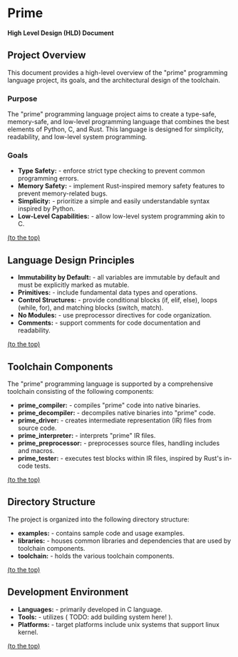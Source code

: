 
# Prime
**High Level Design (HLD) Document**

## Project Overview
This document provides a high-level overview of the "prime" programming language project, its goals, and the architectural design of the toolchain.

### Purpose
The "prime" programming language project aims to create a type-safe, memory-safe, and low-level programming language that combines the best elements of Python, C, and Rust. This language is designed for simplicity, readability, and low-level system programming.

### Goals
 - **Type Safety:** - enforce strict type checking to prevent common programming errors.
 - **Memory Safety:** - implement Rust-inspired memory safety features to prevent memory-related bugs.
 - **Simplicity:** - prioritize a simple and easily understandable syntax inspired by Python.
 - **Low-Level Capabilities:** - allow low-level system programming akin to C.

[(to the top)](#prime)

## Language Design Principles
 - **Immutability by Default:** - all variables are immutable by default and must be explicitly marked as mutable.
 - **Primitives:** - include fundamental data types and operations.
 - **Control Structures:** - provide conditional blocks (if, elif, else), loops (while, for), and matching blocks (switch, match).
 - **No Modules:** - use preprocessor directives for code organization.
 - **Comments:** - support comments for code documentation and readability.

[(to the top)](#prime)

## Toolchain Components
The "prime" programming language is supported by a comprehensive toolchain consisting of the following components:
 - **prime_compiler:** - compiles "prime" code into native binaries.
 - **prime_decompiler:** - decompiles native binaries into "prime" code.
 - **prime_driver:** - creates intermediate representation (IR) files from source code.
 - **prime_interpreter:** - interprets "prime" IR files.
 - **prime_preprocessor:** - preprocesses source files, handling includes and macros.
 - **prime_tester:** - executes test blocks within IR files, inspired by Rust's in-code tests.

[(to the top)](#prime)

## Directory Structure
The project is organized into the following directory structure:
 - **examples:** - contains sample code and usage examples.
 - **libraries:** - houses common libraries and dependencies that are used by toolchain components.
 - **toolchain:** - holds the various toolchain components.

[(to the top)](#prime)

## Development Environment
 - **Languages:** - primarily developed in C language.
 - **Tools:** - utilizes ( TODO: add building system here! ).
 - **Platforms:** - target platforms include unix systems that support linux kernel.

[(to the top)](#prime)
